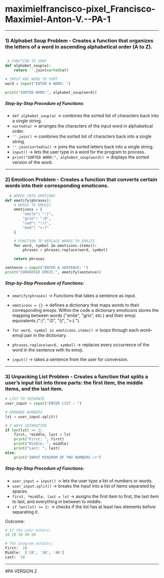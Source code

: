 # maximielfrancisco-pixel_Francisco-Maximiel-Anton-V.--PA-1
------
### 1) Alphabet Soup Problem - Creates a function that organizes the letters of a word in ascending alphabetical order (A to Z).
```python

 # FUNCTION TO SORT
def alphabet_soup(w):
    return ''.join(sorted(w))

# INPUT ANY WORD TO SORT
word = input("ENTER A WORD: ")

print("SORTED WORD:", alphabet_soup(word))

```
##### Step-by-Step Procedure of Functions:
- `def alphabet_soup(w)` → combines the sorted list of characters back into a single string.
- `sorted(w)` → arranges the characters of the input word in alphabetical order.
- `''.join()` → combines the sorted list of characters back into a single string.
- `''.join(sorted(w))` → joins the sorted letters back into a single string.
- `input()` → lets the user type in a word for the program to process.
- `print("SORTED WORD:", alphabet_soup(word))` → displays the sorted version of the word.

------
### 2) Emoticon Problem - Creates a function that converts certain words into their corresponding emoticons.

```python
  # WORDS INTO EMOTIONS
def emotify(phrases):
    # WORDS TO EMOJIS
    emoticons = {
        "smile": ":)",
        "grin": ":D",
        "sad": ":((",
        "mad": ">:("
    }

    # FUNCTION TO REPLACE WORDS TO EMOJIS
    for word, symbol in emoticons.items():
        phrases = phrases.replace(word, symbol)

    return phrases

sentence = input("ENTER A SENTENCE: ")
print("CONVERTED EMOJI:", emotify(sentence))
```
##### Step-by-Step Procedure of Functions:
- `emotify(phrases)` → Functions that takes a sentence as input.
- `emoticons = {}` → defines a dictionary that maps words to their corresponding emojis. Within the code a dictionary emoticons stores the mapping between words ("smile", "grin", etc.) and their emoji equivalents (":)", ":D", "((", ">:( ").
  
- `for word, symbol in emoticons.items()` → loops through each word–emoji pair in the dictionary.
- `phrases.replace(word, symbol)` → replaces every occurrence of the word in the sentence with its emoji.
- `input()` → takes a sentence from the user for conversion.
------
### 3) Unpacking List Problem - Creates a function that splits a user’s input list into three parts: the first item, the middle items, and the last item.

```python
# LIST TO SEPARATE
user_input = input("ENTER LIST : ")

# ARRANGE NUMBERS
lst = user_input.split()

# 3 WAYS SEPARATION
if len(lst) >= 2:
    first, *middle, last = lst
    print("First: ", first)
    print("Middle: ", middle)
    print("Last: ", last)
else:
    print("INPUT MINIMUM OF TWO NUMBERS :>")

```
##### Step-by-Step Procedure of Functions:
- `user_input = input()` → lets the user type a list of numbers or words.
- `user_input.split()` → breaks the input into a list of items separated by spaces.
- `first, *middle, last = lst` → assigns the first item to first, the last item to last, and everything in between to middle.
- `if len(lst) >= 2:` → checks if the list has at least two elements before separating it.

Outcome:
```python
# If the user enters:
10 20 30 40 50

# The program outputs:
First:  10
Middle:  ['20', '30', '40']
Last:  50
```
------

#PA VERSION 2
